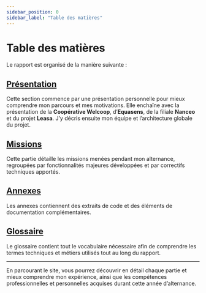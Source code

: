 ```yaml
---
sidebar_position: 0
sidebar_label: "Table des matières"
---
```

# Table des matières

Le rapport est organisé de la manière suivante :

## [**Présentation**](./category/présentation)

Cette section commence par une présentation personnelle pour mieux comprendre mon parcours et mes motivations. Elle enchaîne avec la présentation de la **Coopérative Welcoop**, d’**Equasens**, de la filiale **Nanceo** et du projet **Leasa**. J’y décris ensuite mon équipe et l’architecture globale du projet.

## [**Missions**](./category/missions)

Cette partie détaille les missions menées pendant mon alternance, regroupées par fonctionnalités majeures développées et par correctifs techniques apportés.

## [**Annexes**](./category/annexes)

Les annexes contiennent des extraits de code et des éléments de documentation complémentaires.

## [**Glossaire**](./category/glossaire)

Le glossaire contient tout le vocabulaire nécessaire afin de comprendre les termes techniques et métiers utilisés tout au long du rapport.

---

En parcourant le site, vous pourrez découvrir en détail chaque partie et mieux comprendre mon expérience, ainsi que les compétences professionnelles et personnelles acquises durant cette année d’alternance.
